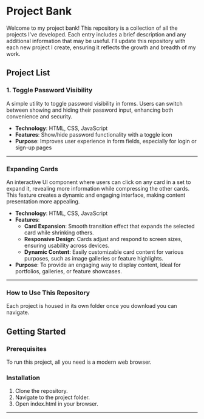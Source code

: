 # Project Bank

Welcome to my project bank! This repository is a collection of all the projects I've developed. Each entry includes a brief description and any additional information that may be useful. I’ll update this repository with each new project I create, ensuring it reflects the growth and breadth of my work.

## Project List

### 1. Toggle Password Visibility
A simple utility to toggle password visibility in forms. Users can switch between showing and hiding their password input, enhancing both convenience and security.

- **Technology**: HTML, CSS, JavaScript
- **Features**: Show/hide password functionality with a toggle icon
- **Purpose**: Improves user experience in form fields, especially for login or sign-up pages

---

### Expanding Cards

An interactive UI component where users can click on any card in a set to expand it, revealing more information while compressing the other cards. This feature creates a dynamic and engaging interface, making content presentation more appealing.

- **Technology**: HTML, CSS, JavaScript
- **Features**:
  - **Card Expansion**: Smooth transition effect that expands the selected card while shrinking others.
  - **Responsive Design**: Cards adjust and respond to screen sizes, ensuring usability across devices.
  - **Dynamic Content**: Easily customizable card content for various purposes, such as image galleries or feature highlights.
- **Purpose**: To provide an engaging way to display content, Ideal for portfolios, galleries, or feature showcases.

---

### How to Use This Repository

Each project is housed in its own folder once you download you can navigate. 

## Getting Started

### Prerequisites

To run this project, all you need is a modern web browser.

### Installation

1. Clone the repository.
2. Navigate to the project folder.
3. Open index.html in your browser.

---